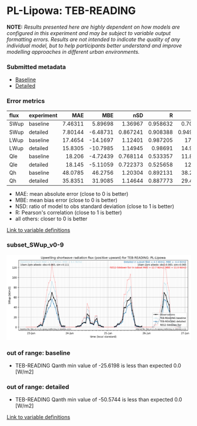 # PL-Lipowa: TEB-READING

**NOTE:** *Results presented here are highly dependent on how models are configured in this experiment and may be subject to variable output formatting errors. Results are not intended to indicate the quality of any individual model, but to help participants better understand and improve modelling approaches in different urban environments.*

### Submitted metadata

- [Baseline](TEB-READING_PL-Lipowa_baseline_attrs.md)
- [Detailed](TEB-READING_PL-Lipowa_detailed_attrs.md)

### Error metrics

| flux   | experiment   |      MAE |       MBE |      nSD |        R |       5th |     95th |    RMSE |    cRMSE |     AMBE |    1-nSD |       1-R |   nSkewness |   nKurtosis |   Overlap |
|:-------|:-------------|---------:|----------:|---------:|---------:|----------:|---------:|--------:|---------:|---------:|---------:|----------:|------------:|------------:|----------:|
| SWup   | baseline     |  7.46311 |   5.89698 | 1.36967  | 0.958632 |  0.70115  | 22.3257  | 11.7738 | 0.499979 |  5.89698 | 0.369671 | 0.0413677 |   0.292938  |    1.66725  |  0.15402  |
| SWup   | detailed     |  7.80144 |  -6.48731 | 0.867241 | 0.908388 |  0.949241 | 10.3239  | 10.7433 | 0.420149 |  6.48731 | 0.13276  | 0.0916123 |   1.25932   |   12.7057   |  0.172605 |
| LWup   | baseline     | 17.4654  | -14.1697  | 1.12401  | 0.987205 | 17.266    |  9.79116 | 18.897  | 0.210099 | 14.1697  | 0.124002 | 0.0127954 |   0.726143  |    2.01914  |  0.151454 |
| LWup   | detailed     | 15.8305  | -10.7985  | 1.14945  | 0.98691  | 14.9078   | 16.7632  | 17.3859 | 0.228972 | 10.7985  | 0.149449 | 0.0130898 |   0.770499  |    1.96246  |  0.145658 |
| Qle    | baseline     | 18.206   |  -4.72439 | 0.768114 | 0.533357 | 11.8288   | 17.1958  | 28.9373 | 0.877861 |  4.72439 | 0.231886 | 0.466643  |   0.882714  |    1.1709   |  0.263798 |
| Qle    | detailed     | 18.145   |  -5.11059 | 0.722373 | 0.525658 | 12.127    | 20.9694  | 28.8519 | 0.873144 |  5.11059 | 0.277627 | 0.474342  |   0.88914   |    1.19811  |  0.250802 |
| Qh     | baseline     | 48.0785  |  46.2756  | 1.20304  | 0.892131 | 38.2304   | 82.9823  | 59.1187 | 0.548422 | 46.2756  | 0.203039 | 0.107869  |   0.1248    |    0.435023 |  0.496584 |
| Qh     | detailed     | 35.8351  |  31.9085  | 1.14644  | 0.887773 | 29.4151   | 61.4126  | 47.6732 | 0.527984 | 31.9085  | 0.146437 | 0.112227  |   0.0786508 |    0.350146 |  0.387743 |

 - MAE: mean absolute error (close to 0 is better)
 - MBE: mean bias error (close to 0 is better)
 - NSD: ratio of model to obs standard deviation (close to 1 is better)
 - R: Pearson's correlation (close to 1 is better)
 - all others: closer to 0 is better

[Link to variable definitions](../modelattrs/variable_definitions.md)

### <a name="subset_swup_v0-9"></a>subset_SWup_v0-9
[![TEB-READING_PL-Lipowa_subset_SWup_v0-9.png](TEB-READING_PL-Lipowa_subset_SWup_v0-9.png)](TEB-READING_PL-Lipowa_subset_SWup_v0-9.png)

### out of range: baseline

 - TEB-READING Qanth min value of -25.6198 is less than expected 0.0 [W/m2]

### out of range: detailed

 - TEB-READING Qanth min value of -50.5744 is less than expected 0.0 [W/m2]


[Link to variable definitions](../modelattrs/variable_definitions.md)

